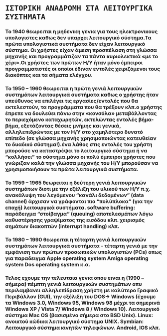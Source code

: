 # `ΙΣΤΟΡΙΚΗ ΑΝΑΔΡΟΜΗ ΣΤΑ ΛΕΙΤΟΥΡΓΙΚΑ ΣΥΣΤΗΜΑΤΑ`

###  Το 1940 θεωρειται η μηδενικη γενια για τους ηλεκτρονικους υπολογιστες καθως δεν υπαρχει λειτουργικό σύστημα.Τα πρώτα υπολογιστικά συστήματα δεν είχαν λειτουργικό σύστημα. Οι χρήστες είχαν άμεση προσπέλαση στη γλώσσα μηχανής και προγραμμάτιζαν τα πάντα κυριολεκτικά «με το χέρι».Οι χρήστες των πρώτων Η/Υ ήταν μόνο έμπειροι προγραμματιστές οι οποίοι έδιναν εντολές χειριζόμενοι τους διακόπτες και τα σήματα ελέγχου.
### Το 1950 – 1960 θεωρειται η πρώτη γενιά λειτουργικών συστημάτων λειτουργικά συστήματα καθως ο χρήστης ήταν υπεύθυνος να επιλέγει τις εργασίες/εντολές που θα εκτελεστούν, τα προγράμματα που θα τρέξουν κλπ.ο χρήστης έπρεπε να δουλεύει πάνω στην «κονσόλα» μεταβάλλοντας το περιεχόμενο καταχωρητών, εκτελώντας εντολές βήμα-βήμα, εξετάζοντας θέσεις μνήμης και γενικά, αλληλεπιδρώντας με τον Η/Υ στο χαμηλότερο δυνατό επίπεδο (σε γλώσσα μηχανής χρησιμοποιώντας κατευθείαν το δυαδικό σύστημα!).ένα λάθος στις εντολές του χρήστη μπορούσε να καταστρέψει το λειτουργικό σύστημα ή να “κολλήσει” το σύστημα.μόνο οι πολύ έμπειροι χρήστες που γνώριζαν καλά την γλώσσα μηχανής του Η/Υ μπορούσαν να χρησιμοποιήσουν τα πρώτα λειτουργικά συστήματα.
### Το 1959 – 1965 θεωρειται η δεύτερη γενιά λειτουργικών συστημάτων διοτι με την εξέλιξη του υλικού των Η/Υ π.χ. ανακάλυψη του λεγόμενου “κανάλι δεδομένων” (data channel) άρχισαν να γράφονται πιο “πολύπλοκα” (για την εποχή) λειτουργικά συστήματα. software buffering: παράδειγμα “στοίβαγμα” (queuing) αποτελεσμάτων λόγω καθυστέρησης γραψίματος της εισόδου κλπ. χειρισμός σημάτων διακοπτών (interrupt handling) κλπ.
### Το 1980 – 1990 θεωρειται η τέταρτη γενιά λειτουργικών συστημάτων λειτουργικά συστήματα - τέταρτη γενιά με την εμφάνιση των πρώτων προσωπικών υπολογιστών (PCs) οπως για παραδειγμα Apple operating system Amiga operating system Dos operating system κ.α.
### Τελος εχουμε την τελευταια γενια οπου ειναι η (1990 – σήμερα) πέμπτη γενιά λειτουργικών συστημάτων οπυ περιλαμβανει αλληλεπίδραση χρήστη με καλύτερο Γραφικό Περιβάλλον (GUI), την εξέλιξη του DOS-> Windows (έχουμε τα Windows 3.0, Windows 95, Windows 98 μέχρι τα σημερινά Windows XP / Vista 7/ Windows 8 / Windows 10). Λειτουργικό σύστημα Mac OS (βασισμένο σήμερα στο BSD Unix). Linux: ανοικτού κώδικα λειτουργικό σύστημα UNIX. Symbian: Λειτουργικό σύστημα κινητών τηλεφώνων. Android, IOS κλπ.



 
